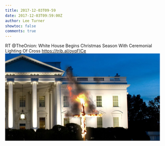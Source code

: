 ```yaml
---
title: 2017-12-03T09-59
date: 2017-12-03T09:59:00Z
author: Lee Turner
showtoc: false
comments: true
---
```


RT @TheOnion: White House Begins Christmas Season With Ceremonial Lighting Of Cross https://trib.al/oyqFICe ![](/img/x//937259868788088833-DP-frkPU8AAUJ8O.jpg)

